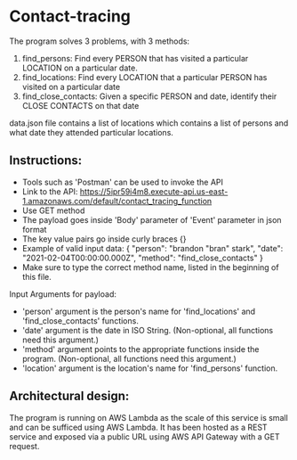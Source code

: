 # Contact-tracing
The program solves 3 problems, with 3 methods:
1. find_persons: Find every PERSON that has visited a particular LOCATION on a particular date.
3. find_locations: Find every LOCATION that a particular PERSON has visited on a particular date
4. find_close_contacts: Given a specific PERSON and date, identify their CLOSE CONTACTS on that date

data.json file contains a list of locations which contains a list of persons and what date they attended particular locations.

## Instructions:
- Tools such as 'Postman' can be used to invoke the API
- Link to the API: https://5ipr59i4m8.execute-api.us-east-1.amazonaws.com/default/contact_tracing_function
- Use GET method 
- The payload goes inside 'Body' parameter of 'Event' parameter in json format
- The key value pairs go inside curly braces {}
- Example of valid input data:
{
  "person": "brandon \"bran\" stark",
  "date": "2021-02-04T00:00:00.000Z",
  "method": "find_close_contacts"
}
- Make sure to type the correct method name, listed in the beginning of this file.

Input Arguments for payload: 
- 'person' argument is the person's name for 'find_locations' and 'find_close_contacts' functions.
- 'date' argument is the date in ISO String. (Non-optional, all functions need this argument.)
- 'method' argument points to the appropriate functions inside the program. (Non-optional, all functions need this argument.)
- 'location' argument is the location's name for 'find_persons' function.

## Architectural design:
The program is running on AWS Lambda as the scale of this service is small and can be sufficed using AWS Lambda.
It has been hosted as a REST service and exposed via a public URL using AWS API Gateway with a GET request.


